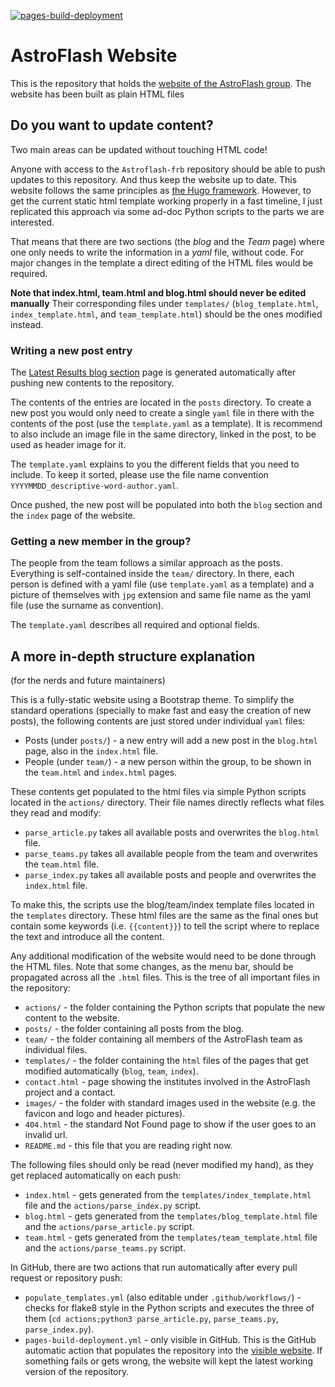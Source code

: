 [![pages-build-deployment](https://github.com/astroflash-frb/astroflash-frb.github.io/actions/workflows/pages/pages-build-deployment/badge.svg)](https://github.com/astroflash-frb/astroflash-frb.github.io/actions/workflows/pages/pages-build-deployment)

# AstroFlash Website

This is the repository that holds the [website of the AstroFlash group](https://astroflash-frb.github.io).
The website has been built as plain HTML files


## Do you want to update content?

Two main areas can be updated without touching HTML code!

Anyone with access to the `Astroflash-frb` repository should be able to push updates to this repository. And thus keep the website up to date.
This website follows the same principles as [the Hugo framework](https://gohugo.io). However, to get the current static html template working properly in a fast timeline, I just replicated this approach via some ad-doc Python scripts to the parts we are interested.

That means that there are two sections (the _blog_ and the _Team_ page) where one only needs to write the information in a _yaml_ file, without code. For major changes in the template a direct editing of the HTML files would be required.

**Note that index.html, team.html and blog.html should never be edited manually**
Their corresponding files under `templates/` (`blog_template.html`, `index_template.html`, and `team_template.html`) should be the ones modified instead.



### Writing a new post entry

The [Latest Results blog section](https://astroflash-frb.github.io/blog.html) page is generated automatically after pushing new contents to the repository.

The contents of the entries are located in the `posts` directory.
To create a new post you would only need to create a single `yaml` file in there with the contents of the post (use the `template.yaml` as a template). It is recommend to also include an image file in the same directory, linked in the post, to be used as header image for it.

The `template.yaml` explains to you the different fields that you need to include. To keep it sorted, please use the file name convention `YYYYMMDD_descriptive-word-author.yaml`.

Once pushed, the new post will be populated into both the `blog` section and the `index` page of the website.



### Getting a new member in the group?

The people from the team follows a similar approach as the posts. Everything is self-contained inside the `team/` directory. In there, each person is defined with a yaml file (use `template.yaml` as a template) and a picture of themselves with `jpg` extension and same file name as the yaml file (use the surname as convention).

The `template.yaml` describes all required and optional fields.



## A more in-depth structure explanation

(for the nerds and future maintainers)

This is a fully-static website using a Bootstrap theme.
To simplify the standard operations (specially to make fast and easy the creation of new posts), the following contents are just stored under individual `yaml` files:
- Posts (under `posts/`) - a new entry will add a new post in the `blog.html` page, also in the `index.html` file.
- People (under `team/`) - a new person within the group, to be shown in the `team.html` and `index.html` pages.

These contents get populated to the html files via simple Python scripts located in the `actions/` directory. Their file names directly reflects what files they read and modify:
- `parse_article.py` takes all available posts and overwrites the `blog.html` file.
- `parse_teams.py` takes all available people from the team and overwrites the `team.html` file.
- `parse_index.py` takes all available posts and people and overwrites the `index.html` file.

To make this, the scripts use the blog/team/index template files located in the `templates` directory. These html files are the same as the final ones but contain some keywords (i.e. `{{content}}`) to tell the script where to replace the text and introduce all the content.

Any additional modification of the website would need to be done through the HTML files. Note that some changes, as the menu bar, should be propagated across all the `.html` files.
This is the tree of all important files in the repository:

- `actions/` - the folder containing the Python scripts that populate the new content to the website.
- `posts/` - the folder containing all posts from the blog.
- `team/` - the folder containing all members of the AstroFlash team as individual files.
- `templates/` - the folder containing the `html` files of the pages that get modified automatically (`blog`, `team`, `index`).
- `contact.html` - page showing the institutes involved in the AstroFlash project and a contact.
- `images/` - the folder with standard images used in the website (e.g. the favicon and logo and header pictures).
- `404.html` - the standard Not Found page to show if the user goes to an invalid url.
- `README.md` - this file that you are reading right now.


The following files should only be read (never modified my hand), as they get replaced automatically on each push:
- `index.html` - gets generated from the `templates/index_template.html` file and the `actions/parse_index.py` script.
- `blog.html` - gets generated from the `templates/blog_template.html` file and the `actions/parse_article.py` script.
- `team.html` - gets generated from the `templates/team_template.html` file and the `actions/parse_teams.py` script.


In GitHub, there are two actions that run automatically after every pull request or repository push:
- `populate_templates.yml` (also editable under `.github/workflows/`) - checks for flake8 style in the Python scripts and executes the three of them (`cd actions;python3 parse_article.py`, `parse_teams.py`, `parse_index.py`).
- `pages-build-deployment.yml` - only visible in GitHub. This is the GitHub automatic action that populates the repository into the [visible website](https://astroflash-frb.github.io). If something fails or gets wrong, the website will kept the latest working version of the repository.


